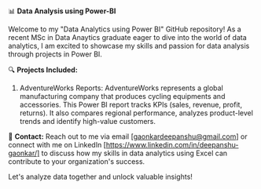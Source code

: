 📊 **Data Analysis using Power-BI**

Welcome to my "Data Analytics using Power BI" GitHub repository! As a recent MSc in Data Anaytics graduate eager to dive into the world of data analytics, I am excited to showcase my skills and passion for data analysis through projects in Power BI. 

🔍 **Projects Included:** 
1. AdventureWorks Reports: AdventureWorks represents a global manufacturing company that produces cycling equipments and accessories. This Power BI report tracks KPIs (sales, revenue, profit, returns). It also compares regional performance, analyzes product-level trends and identify high-value customers. 

📧 **Contact:**
Reach out to me via email [gaonkardeepanshu@gmail.com] or connect with me on LinkedIn [https://www.linkedin.com/in/deepanshu-gaonkar/] to discuss how my skills in data analytics using Excel can contribute to your organization's success.

Let's analyze data together and unlock valuable insights!
